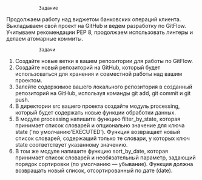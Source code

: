                 Задание
Продолжаем работу над виджетом банковских операций клиента. Выкладываем свой проект на GitHub и ведем разработку по GitFlow. Учитываем рекомендации PEP 8, продолжаем использовать линтеры и делаем атомарные коммиты.

                Задачи
1. Создайте новые ветки в вашем репозитории для работы по GitFlow.
2. Создайте новый репозиторий на GitHub, который будет использоваться для хранения и совместной работы над вашим проектом.
3. Залейте содержимое вашего локального репозитория в созданный репозиторий на GitHub, используя команды git add, git commit и git push.
4. В директории src вашего проекта создайте модуль processing, который будет содержать новые функции обработки данных.
5. В модуле processing напишите функцию filter_by_state, которая принимает список словарей и опционально значение
для ключа state ('по умолчанию'EXECUTED'). Функция возвращает новый список словарей, содержащий только те словари, у которых ключ 
state соответствует указанному значению.
6. В том же модуле напишите функцию 
sort_by_date, которая принимает список словарей и необязательный параметр, задающий порядок сортировки (по умолчанию — убывание). Функция должна возвращать новый список, отсортированный по дате (date).